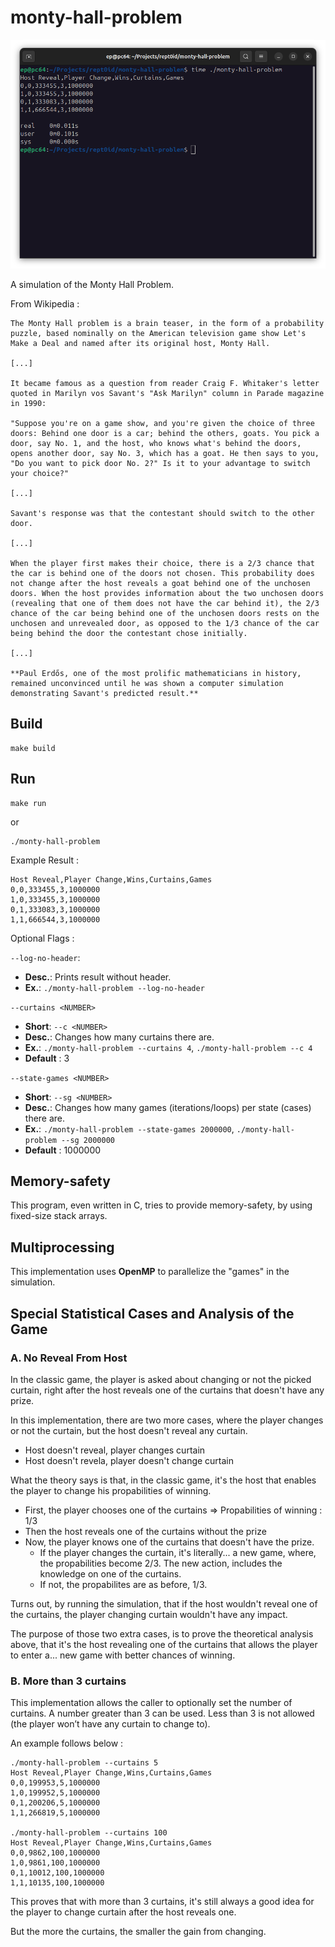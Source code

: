 # monty-hall-problem

![](./doc/assets/img/header1-D06M05Y25.png)

A simulation of the Monty Hall Problem.

From Wikipedia :

```
The Monty Hall problem is a brain teaser, in the form of a probability puzzle, based nominally on the American television game show Let's Make a Deal and named after its original host, Monty Hall.

[...]

It became famous as a question from reader Craig F. Whitaker's letter quoted in Marilyn vos Savant's "Ask Marilyn" column in Parade magazine in 1990:

"Suppose you're on a game show, and you're given the choice of three doors: Behind one door is a car; behind the others, goats. You pick a door, say No. 1, and the host, who knows what's behind the doors, opens another door, say No. 3, which has a goat. He then says to you, "Do you want to pick door No. 2?" Is it to your advantage to switch your choice?"

[...]

Savant's response was that the contestant should switch to the other door.

[...]

When the player first makes their choice, there is a ⁠2/3⁠ chance that the car is behind one of the doors not chosen. This probability does not change after the host reveals a goat behind one of the unchosen doors. When the host provides information about the two unchosen doors (revealing that one of them does not have the car behind it), the ⁠2/3⁠ chance of the car being behind one of the unchosen doors rests on the unchosen and unrevealed door, as opposed to the ⁠1/3⁠ chance of the car being behind the door the contestant chose initially.

[...]

**Paul Erdős, one of the most prolific mathematicians in history, remained unconvinced until he was shown a computer simulation demonstrating Savant's predicted result.**
```

## Build

```
make build
```

## Run

```
make run
```

or

```
./monty-hall-problem
```

Example Result :
```
Host Reveal,Player Change,Wins,Curtains,Games
0,0,333455,3,1000000
1,0,333455,3,1000000
0,1,333083,3,1000000
1,1,666544,3,1000000
```

Optional Flags :

`--log-no-header`:
- **Desc.**: Prints result without header.
- **Ex.**: `./monty-hall-problem --log-no-header`

`--curtains <NUMBER>`
- **Short**: `--c <NUMBER>`
- **Desc.**: Changes how many curtains there are.
- **Ex.**: `./monty-hall-problem --curtains 4`, `./monty-hall-problem --c 4`
- **Default** : 3

`--state-games <NUMBER>`
- **Short**: `--sg <NUMBER>`
- **Desc.**: Changes how many games (iterations/loops) per state (cases) there are.
- **Ex.**: `./monty-hall-problem --state-games 2000000`, `./monty-hall-problem --sg 2000000`
- **Default** : 1000000

## Memory-safety

This program, even written in C, tries to provide memory-safety, by using fixed-size stack arrays.

## Multiprocessing

This implementation uses **OpenMP** to parallelize the "games" in the simulation.

## Special Statistical Cases and Analysis of the Game

### A. No Reveal From Host

In the classic game, the player is asked about changing or not the picked curtain, right after the host reveals one of the curtains that doesn't have any prize.

In this implementation, there are two more cases, where the player changes or not the curtain, but the host doesn't reveal any curtain.

- Host doesn't reveal, player changes curtain
- Host doesn't revela, player doesn't change curtain

What the theory says is that, in the classic game, it's the host that enables the player to change his propabilities of winning. 

 - First, the player chooses one of the curtains => Propabilities of winning : 1/3
 - Then the host reveals one of the curtains without the prize
 - Now, the player knows one of the curtains that doesn't have the prize.
    - If the player changes the curtain, it's literally... a new game, where, the propabilities become 2/3. The new action, includes the knowledge on one of the curtains.
    - If not, the propabilites are as before, 1/3.

Turns out, by running the simulation, that if the host wouldn't reveal one of the curtains, the player changing curtain wouldn't have any impact.

The purpose of those two extra cases, is to prove the theoretical analysis above, that it's the host revealing one of the curtains that allows the player to enter a... new game with better chances of winning.

### B. More than 3 curtains

This implementation allows the caller to optionally set the number of curtains. A number greater than 3 can be used. Less than 3 is not allowed (the player won’t have any curtain to change to).

An example follows below :
```
./monty-hall-problem --curtains 5
Host Reveal,Player Change,Wins,Curtains,Games
0,0,199953,5,1000000
1,0,199952,5,1000000
0,1,200206,5,1000000
1,1,266819,5,1000000

./monty-hall-problem --curtains 100
Host Reveal,Player Change,Wins,Curtains,Games
0,0,9862,100,1000000
1,0,9861,100,1000000
0,1,10012,100,1000000
1,1,10135,100,1000000
```

This proves that with more than 3 curtains, it's still always a good idea for the player to change curtain after the host reveals one.

But the more the curtains, the smaller the gain from changing.
